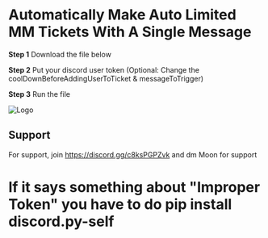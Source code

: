 
# Automatically Make Auto Limited MM Tickets With A Single Message

**Step 1** 
Download the file below

**Step 2** 
Put your discord user token (Optional: Change the coolDownBeforeAddingUserToTicket & messageToTrigger)

**Step 3**
Run the file





![Logo](https://cdn.discordapp.com/icons/938011512063275008/5cf8e80ac2a42c0e4a4bac6f795372c7.webp?size=240)


## Support

For support, join https://discord.gg/c8ksPGPZvk and dm Moon for support 
# If it says something about "Improper Token" you have to do pip install discord.py-self
